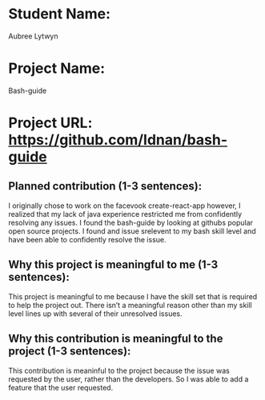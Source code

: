 # Student Name:
Aubree Lytwyn
# Project Name: 
Bash-guide
# Project URL: https://github.com/Idnan/bash-guide

## Planned contribution (1-3 sentences):
I originally chose to work on the facevook create-react-app however, I realized that my lack of java experience restricted me from confidently resolving any issues. I found the bash-guide by looking at githubs popular open source projects. I found and issue srelevent to my bash skill level and have been able to confidently resolve the issue.

## Why this project is meaningful to me (1-3 sentences):
This project is meaningful to me because I have the skill set that is required to help the project out. There isn’t a meaningful reason other than my skill level lines up with several of their unresolved issues.
## Why this contribution is meaningful to the project (1-3 sentences):
This contribution is meaninful to the project because the issue was requested by the user, rather than the developers. So I was able to add a feature that the user requested. 
